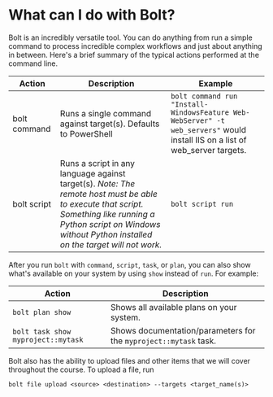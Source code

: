 # What can I do with Bolt?

Bolt is an incredibly versatile tool. You can do anything from run a simple command to process incredible complex workflows and just about anything in between. Here's a brief summary of the typical actions performed at the command line.

| Action | Description | Example |
|--------|-------------|---------|
|bolt command| Runs a single command against target(s). Defaults to PowerShell | `bolt command run "Install-WindowsFeature Web-WebServer" -t web_servers"` would install IIS on a list of web_server targets.
|bolt script| Runs a script in any language against target(s). *Note: The remote host must be able to execute that script. Something like running a Python script on Windows without Python installed on the target will not work.* | `bolt script run `



After you run `bolt` with `command`, `script`, `task`, or `plan`, you can also show what's available on your system by using `show` instead of `run`. For example:

| Action | Description |
|--------|-------------|
|`bolt plan show`| Shows all available plans on your system.
| `bolt task show myproject::mytask` | Shows documentation/parameters for the `myproject::mytask` task.

Bolt also has the ability to upload files and other items that we will cover throughout the course. To upload a file, run 

    bolt file upload <source> <destination> --targets <target_name(s)>